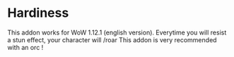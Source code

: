 # Hardiness
This addon works for WoW 1.12.1 (english version).
Everytime you will resist a stun effect, your character will /roar
This addon is very recommended with an orc !

